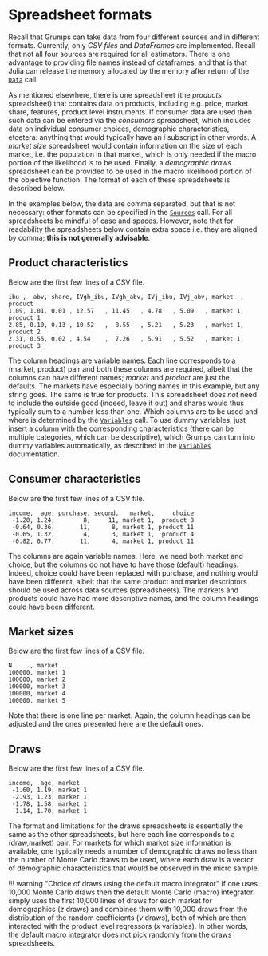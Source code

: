 # Spreadsheet formats


Recall that Grumps can take data from four different sources and in different formats.  Currently, only *CSV files* and *DataFrames* are implemented.  Recall that not all four sources are required for all estimators.  There is one advantage to providing file names instead of dataframes, and that is that Julia can release the memory allocated by the memory after return of the [`Data`](@ref) call.

As mentioned elsewhere, there is one spreadsheet (the *products* spreadsheet) that contains data on products, including e.g. price, market share, features, product level instruments.  If consumer data are used then such data can be entered via the *consumers* spreadsheet, which includes data on individual consumer choices, demographic characteristics, etcetera: anything that would typically have an $i$ subscript in other words.  A *market size* spreadsheet would contain information on the size of each market, i.e. the population in that market, which is only needed if the macro portion of the likelihood is to be used.  Finally, a *demographic draws* spreadsheet can be provided to be used in the macro likelihood portion of the objective function.  The format of each of these spreadsheets is described below.

In the examples below, the data are comma separated, but that is not necessary: other formats can be specified in the [`Sources`](@ref) call.  For all spreadsheets be mindful of case and spaces.  However, note that for readability the spreadsheets below contain extra space i.e. they are aligned by comma; **this is not generally advisable**.


## Product characteristics

Below are the first few lines of a CSV file.  

```
ibu ,  abv, share, IVgh_ibu, IVgh_abv, IVj_ibu, IVj_abv, market  , product
1.09, 1.01, 0.01 , 12.57   , 11.45   , 4.78   , 5.09   , market 1, product 1
2.85,-0.10, 0.13 , 10.52   ,  8.55   , 5.21   , 5.23   , market 1, product 2
2.31, 0.55, 0.02 , 4.54    ,  7.26   , 5.91   , 5.52   , market 1, product 3
```

The column headings are variable names.  Each line corresponds to a (market, product) pair and both these columns are
required, albeit that the columns can have different names; *market* and *product* are just the defaults.  The markets have especially boring
names in this example, but any string goes.  The same is true for products.  This spreadsheet does *not* need to include the outside
good (indeed, leave it out) and shares would thus typically sum to a number less than one.  Which columns are to be used and where is 
determined by the [`Variables`](@ref) call.  To use dummy variables, just insert a column with the corresponding characteristics (there can be multiple categories, which can be descriptive), which Grumps can turn into dummy variables automatically, as described in the [`Variables`](@ref) documentation.

## Consumer characteristics

Below are the first few lines of a CSV file.

```
income,  age, purchase, second,   market,     choice
 -1.20, 1.24,        8,     11, market 1,  product 8
 -0.64, 0.36,       11,      8, market 1, product 11
 -0.65, 1.32,        4,      3, market 1,  product 4
 -0.82, 0.77,       11,      4, market 1, product 11
```

The columns are again variable names.  Here, we need both market and choice, but the columns do not have to have those (default) headings.  Indeed, choice could have been replaced with purchase, and nothing would have been different, albeit that the same product
and market descriptors should be used across data sources (spreadsheets).  The markets and products could have had more descriptive names, and the column headings could have been different.

## Market sizes

Below are the first few lines of a CSV file.

```
N     , market
100000, market 1
100000, market 2
100000, market 3
100000, market 4
100000, market 5
```

Note that there is one line per market.  Again, the column headings can be adjusted and the ones presented here are the default ones.


## Draws

Below are the first few lines of a CSV file.

```
income,  age, market
 -1.60, 1.19, market 1
 -2.93, 1.23, market 1
 -1.78, 1.58, market 1
 -1.14, 1.70, market 1
```

The format and limitations for the draws spreadsheets is essentially the same as the other spreadsheets, but here each line corresponds to a (draw,market) pair. For markets for which market size information is available, one typically needs a number of demographic draws no less than the number of Monte Carlo draws to be used, where each draw is a vector of demographic characteristics that would be observed in the micro sample.  

!!! warning "Choice of draws using the default macro integrator"
    If one uses 10,000 Monte Carlo draws then the default Monte Carlo (macro) integrator simply uses the first 10,000 lines of draws for each market for demographics ($z$ draws) and combines them with 10,000 draws from the distribution of the random coefficients ($\nu$ draws), both of which are then interacted with the product level regressors ($x$ variables).  In other words, the default macro integrator does not pick randomly from the draws spreadsheets.

